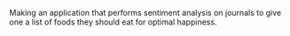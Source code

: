 Making an application that performs sentiment analysis on journals to give one a list of foods they should eat for optimal happiness. 